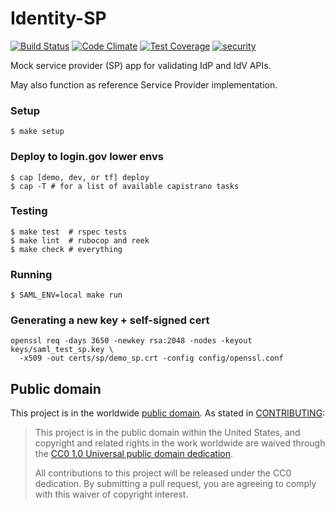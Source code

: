 Identity-SP
===========
[![Build Status](https://travis-ci.org/18F/identity-sp-rails.svg?branch=master)](https://travis-ci.org/18F/identity-sp-rails)
[![Code Climate](https://codeclimate.com/github/18F/identity-sp-rails/badges/gpa.svg)](https://codeclimate.com/github/18F/identity-sp-rails)
[![Test Coverage](https://codeclimate.com/github/18F/identity-sp-rails/badges/coverage.svg)](https://codeclimate.com/github/18F/identity-sp-rails/coverage)
[![security](https://hakiri.io/github/18F/identity-sp-rails/master.svg)](https://hakiri.io/github/18F/identity-sp-rails/master)

Mock service provider (SP) app for validating IdP and IdV APIs.

May also function as reference Service Provider implementation.

### Setup

    $ make setup

### Deploy to login.gov lower envs
    $ cap [demo, dev, or tf] deploy
    $ cap -T # for a list of available capistrano tasks

### Testing

    $ make test  # rspec tests
    $ make lint  # rubocop and reek
    $ make check # everything

### Running

    $ SAML_ENV=local make run

### Generating a new key + self-signed cert

    openssl req -days 3650 -newkey rsa:2048 -nodes -keyout keys/saml_test_sp.key \
      -x509 -out certs/sp/demo_sp.crt -config config/openssl.conf


## Public domain

This project is in the worldwide [public domain](LICENSE.md). As stated in [CONTRIBUTING](CONTRIBUTING.md):

> This project is in the public domain within the United States, and copyright and related rights in the work worldwide are waived through the [CC0 1.0 Universal public domain dedication](https://creativecommons.org/publicdomain/zero/1.0/).
>
> All contributions to this project will be released under the CC0 dedication. By submitting a pull request, you are agreeing to comply with this waiver of copyright interest.

